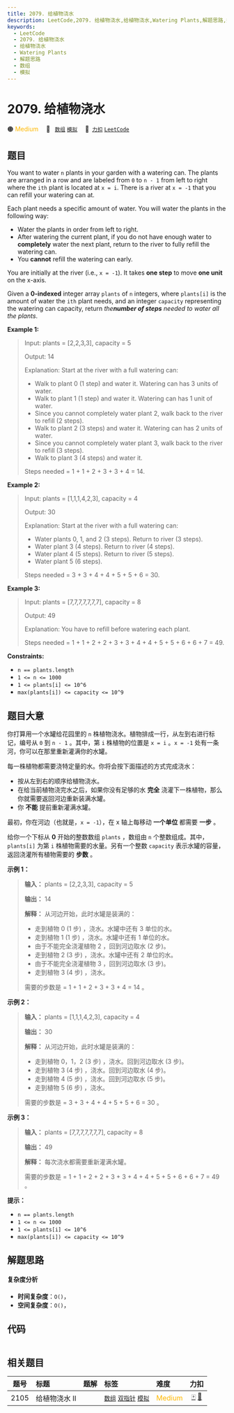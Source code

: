 ```yaml
---
title: 2079. 给植物浇水
description: LeetCode,2079. 给植物浇水,给植物浇水,Watering Plants,解题思路,数组,模拟
keywords:
  - LeetCode
  - 2079. 给植物浇水
  - 给植物浇水
  - Watering Plants
  - 解题思路
  - 数组
  - 模拟
---
```


# 2079. 给植物浇水

🟠 <font color=#ffb800>Medium</font>&emsp; 🔖&ensp; [`数组`](/tag/array.md) [`模拟`](/tag/simulation.md)&emsp; 🔗&ensp;[`力扣`](https://leetcode.cn/problems/watering-plants) [`LeetCode`](https://leetcode.com/problems/watering-plants)

## 题目

You want to water `n` plants in your garden with a watering can. The plants
are arranged in a row and are labeled from `0` to `n - 1` from left to right
where the `ith` plant is located at `x = i`. There is a river at `x = -1` that
you can refill your watering can at.

Each plant needs a specific amount of water. You will water the plants in the
following way:

  * Water the plants in order from left to right.
  * After watering the current plant, if you do not have enough water to **completely** water the next plant, return to the river to fully refill the watering can.
  * You **cannot** refill the watering can early.

You are initially at the river (i.e., `x = -1`). It takes **one step** to move
**one unit** on the x-axis.

Given a **0-indexed** integer array `plants` of `n` integers, where
`plants[i]` is the amount of water the `ith` plant needs, and an integer
`capacity` representing the watering can capacity, return _the**number of
steps** needed to water all the plants_.



**Example 1:**

> Input: plants = [2,2,3,3], capacity = 5
> 
> Output: 14
> 
> Explanation: Start at the river with a full watering can:
> - Walk to plant 0 (1 step) and water it. Watering can has 3 units of water.
> - Walk to plant 1 (1 step) and water it. Watering can has 1 unit of water.
> - Since you cannot completely water plant 2, walk back to the river to refill (2 steps).
> - Walk to plant 2 (3 steps) and water it. Watering can has 2 units of water.
> - Since you cannot completely water plant 3, walk back to the river to refill (3 steps).
> - Walk to plant 3 (4 steps) and water it.
> 
> Steps needed = 1 + 1 + 2 + 3 + 3 + 4 = 14.

**Example 2:**

> Input: plants = [1,1,1,4,2,3], capacity = 4
> 
> Output: 30
> 
> Explanation: Start at the river with a full watering can:
> - Water plants 0, 1, and 2 (3 steps). Return to river (3 steps).
> - Water plant 3 (4 steps). Return to river (4 steps).
> - Water plant 4 (5 steps). Return to river (5 steps).
> - Water plant 5 (6 steps).
> 
> Steps needed = 3 + 3 + 4 + 4 + 5 + 5 + 6 = 30.

**Example 3:**

> Input: plants = [7,7,7,7,7,7,7], capacity = 8
> 
> Output: 49
> 
> Explanation: You have to refill before watering each plant.
> 
> Steps needed = 1 + 1 + 2 + 2 + 3 + 3 + 4 + 4 + 5 + 5 + 6 + 6 + 7 = 49.

**Constraints:**

  * `n == plants.length`
  * `1 <= n <= 1000`
  * `1 <= plants[i] <= 10^6`
  * `max(plants[i]) <= capacity <= 10^9`


## 题目大意

你打算用一个水罐给花园里的 `n` 株植物浇水。植物排成一行，从左到右进行标记，编号从 `0` 到 `n - 1` 。其中，第 `i` 株植物的位置是 `x
= i` 。`x = -1` 处有一条河，你可以在那里重新灌满你的水罐。

每一株植物都需要浇特定量的水。你将会按下面描述的方式完成浇水：

  * 按从左到右的顺序给植物浇水。
  * 在给当前植物浇完水之后，如果你没有足够的水 **完全** 浇灌下一株植物，那么你就需要返回河边重新装满水罐。
  * 你 **不能** 提前重新灌满水罐。

最初，你在河边（也就是，`x = -1`），在 x 轴上每移动 **一个单位**  都需要 **一步** 。

给你一个下标从 **0** 开始的整数数组 `plants` ，数组由 `n` 个整数组成。其中，`plants[i]` 为第 `i`
株植物需要的水量。另有一个整数 `capacity` 表示水罐的容量，返回浇灌所有植物需要的 **步数** 。



**示例 1：**

> 
> 
> 
> 
> 
> **输入：** plants = [2,2,3,3], capacity = 5
> 
> **输出：** 14
> 
> **解释：** 从河边开始，此时水罐是装满的：
> - 走到植物 0 (1 步) ，浇水。水罐中还有 3 单位的水。
> - 走到植物 1 (1 步) ，浇水。水罐中还有 1 单位的水。
> - 由于不能完全浇灌植物 2 ，回到河边取水 (2 步)。
> - 走到植物 2 (3 步) ，浇水。水罐中还有 2 单位的水。
> - 由于不能完全浇灌植物 3 ，回到河边取水 (3 步)。
> - 走到植物 3 (4 步) ，浇水。
> 
> 需要的步数是 = 1 + 1 + 2 + 3 + 3 + 4 = 14 。
> 
> 

**示例 2：**

> 
> 
> 
> 
> 
> **输入：** plants = [1,1,1,4,2,3], capacity = 4
> 
> **输出：** 30
> 
> **解释：** 从河边开始，此时水罐是装满的：
> - 走到植物 0，1，2 (3 步) ，浇水。回到河边取水 (3 步)。
> - 走到植物 3 (4 步) ，浇水。回到河边取水 (4 步)。
> - 走到植物 4 (5 步) ，浇水。回到河边取水 (5 步)。
> - 走到植物 5 (6 步) ，浇水。
> 
> 需要的步数是 = 3 + 3 + 4 + 4 + 5 + 5 + 6 = 30 。

**示例 3：**

> 
> 
> 
> 
> 
> **输入：** plants = [7,7,7,7,7,7,7], capacity = 8
> 
> **输出：** 49
> 
> **解释：** 每次浇水都需要重新灌满水罐。
> 
> 需要的步数是 = 1 + 1 + 2 + 2 + 3 + 3 + 4 + 4 + 5 + 5 + 6 + 6 + 7 = 49 。
> 
> 



**提示：**

  * `n == plants.length`
  * `1 <= n <= 1000`
  * `1 <= plants[i] <= 10^6`
  * `max(plants[i]) <= capacity <= 10^9`


## 解题思路

#### 复杂度分析

- **时间复杂度**：`O()`，
- **空间复杂度**：`O()`，

## 代码

```javascript

```

## 相关题目

<!-- prettier-ignore -->
| 题号 | 标题 | 题解 | 标签 | 难度 | 力扣 |
| :------: | :------ | :------: | :------ | :------ | :------: |
| 2105 | 给植物浇水 II |  |  [`数组`](/tag/array.md) [`双指针`](/tag/two-pointers.md) [`模拟`](/tag/simulation.md) | <font color=#ffb800>Medium</font> | [🀄️](https://leetcode.cn/problems/watering-plants-ii) [🔗](https://leetcode.com/problems/watering-plants-ii) |